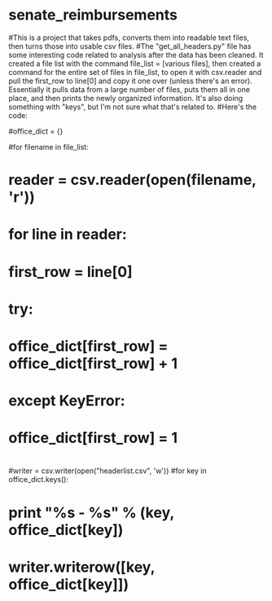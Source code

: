 # senate_reimbursements
#This is a project that takes pdfs, converts them into readable text files, then turns those into usable csv files.
#The "get_all_headers.py" file has some interesting code related to analysis after the data has been cleaned. It created a file list with the command file_list = [various files], then created a command for the entire set of files in file_list, to open it with csv.reader and pull the first_row to line[0] and copy it one over (unless there's an error). Essentially it pulls data from a large number of files, puts them all in one place, and then prints the newly organized information. It's also doing something with "keys", but I'm not sure what that's related to.
#Here's the code:

#office_dict = {}

#for filename in file_list:
#    reader = csv.reader(open(filename, 'r'))
#    for line in reader:
#        first_row = line[0]
#        try:
#            office_dict[first_row] = office_dict[first_row] + 1
#        except KeyError:
#            office_dict[first_row] = 1
#
#
#writer = csv.writer(open("headerlist.csv", 'w'))
#for key in office_dict.keys():
#   print "%s - %s" % (key, office_dict[key])
#   writer.writerow([key, office_dict[key]])
            

